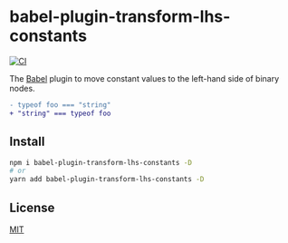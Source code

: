 # babel-plugin-transform-lhs-constants

[![CI](https://github.com/shoonia/babel-plugin-transform-lhs-constants/actions/workflows/ci.yml/badge.svg)](https://github.com/shoonia/babel-plugin-transform-lhs-constants/actions/workflows/ci.yml)

The [Babel](https://babeljs.io/) plugin to move constant values to the left-hand side of binary nodes.

```diff
- typeof foo === "string"
+ "string" === typeof foo
```

## Install

```bash
npm i babel-plugin-transform-lhs-constants -D
# or
yarn add babel-plugin-transform-lhs-constants -D
```

## License
[MIT](./LICENSE)

